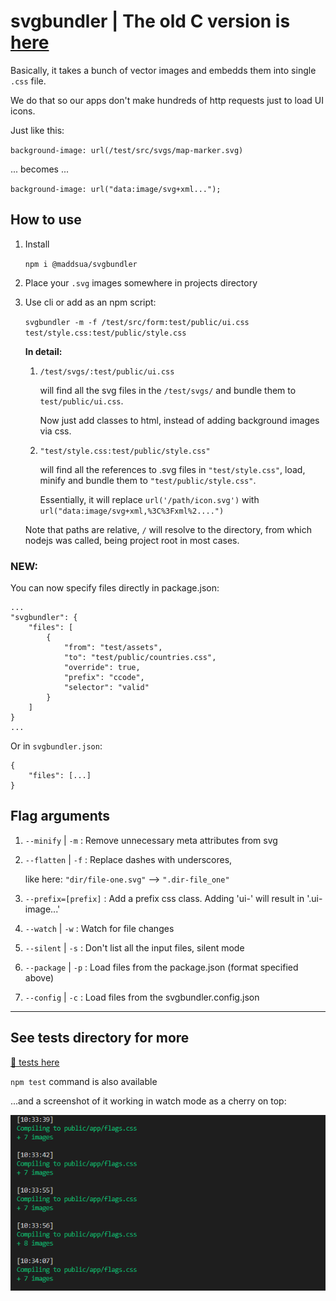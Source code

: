 # svgbundler | The old C version is [here](/c-cli/)

Basically, it takes a bunch of vector images and embedds them into single `.css` file.

We do that so our apps don't make hundreds of http requests just to load UI icons.

Just like this:

`background-image: url(/test/src/svgs/map-marker.svg)`

... becomes ...

`background-image: url("data:image/svg+xml...");`

## How to use

1. Install
	
	`npm i @maddsua/svgbundler`

2. Place your `.svg` images somewhere in projects directory

3. Use cli or add as an npm script:

	`svgbundler -m -f /test/src/form:test/public/ui.css test/style.css:test/public/style.css`

	**In detail:**

	1. `/test/svgs/:test/public/ui.css`
	
		will find all the svg files in the `/test/svgs/` and bundle them to `test/public/ui.css`.

		Now just add classes to html, instead of adding background images via css.

	2. `"test/style.css:test/public/style.css"`
	
		will find all the references to .svg files in `"test/style.css"`, load, minify and bundle them to `"test/public/style.css"`.
		
		Essentially, it will replace `url('/path/icon.svg')` with `url("data:image/svg+xml,%3C%3Fxml%2....")`

	Note that paths are relative, `/` will resolve to the directory, from which nodejs was called, being project root in most cases.

### NEW:

You can now specify files directly in package.json:

```
...
"svgbundler": {
    "files": [
        {
            "from": "test/assets",
            "to": "test/public/countries.css",
            "override": true,
            "prefix": "ccode",
            "selector": "valid"
        }
    ]
}
...
```

Or in `svgbundler.json`:

```
{
	"files": [...]
}
```

## Flag arguments

1. `--minify` | `-m` : Remove unnecessary meta attributes from svg

2. `--flatten` | `-f` : Replace dashes with underscores,

	like here: `"dir/file-one.svg"` --> `".dir-file_one"`

3. `--prefix=[prefix]` : Add a prefix css class. Adding 'ui-' will result in '.ui-image...'

4. `--watch` | `-w` : Watch for file changes

5. `--silent` | `-s` : Don't list all the input files, silent mode

6. `--package` | `-p` : Load files from the package.json (format specified above)

7. `--config` | `-c` : Load files from the svgbundler.config.json


---
## See tests directory for more
[📂 tests here](test/)

`npm test` command is also available

...and a screenshot of it working in watch mode as a cherry on top:

<img src="cool-pics/watchmode.png"/>
